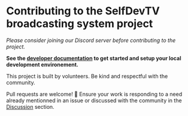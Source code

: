 # Contributing to the SelfDevTV broadcasting system project

*Please consider joining our Discord server before contributing to the project.*

**See the [developer documentation](https://github.com/selfdevs/selfdev-tv/wiki/Developer-documentation) to get started and setup your local development environement.**

This project is built by volunteers. Be kind and respectful with the community.

Pull requests are welcome! 🎉
Ensure your work is responding to a need already mentionned in an issue or discussed with the community in the [Discussion](https://github.com/selfdevs/selfdev-tv/discussions) section.
